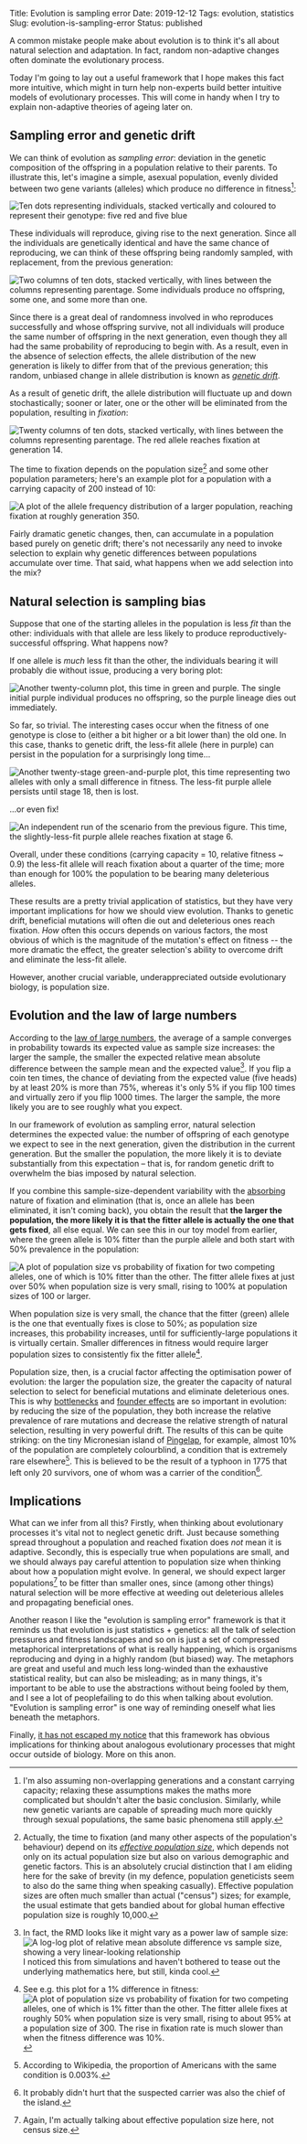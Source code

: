 Title: Evolution is sampling error
Date: 2019-12-12
Tags: evolution, statistics
Slug: evolution-is-sampling-error
Status: published

A common mistake people make about evolution is to think it's all about natural selection and adaptation. In fact, random non-adaptive changes often dominate the evolutionary process.

Today I'm going to lay out a useful framework that I hope makes this fact more intuitive, which might in turn help non-experts build better intuitive models of evolutionary processes. This will come in handy when I try to explain non-adaptive theories of ageing later on.

## Sampling error and genetic drift

We can think of evolution as *sampling error*: deviation in the genetic composition of the offspring in a population relative to their parents. To illustrate this, let's imagine a simple, asexual population, evenly divided between two gene variants (alleles) which produce no difference in fitness[^assumptions]:

[^assumptions]: I'm also assuming non-overlapping generations and a constant carrying capacity; relaxing these assumptions makes the maths more complicated but shouldn't alter the basic conclusion. Similarly, while new genetic variants are capable of spreading much more quickly through sexual populations, the same basic phenomena still apply.

![Ten dots representing individuals, stacked vertically and coloured to represent their genotype: five red and five blue]({static}/images/coalescent-0.png)

These individuals will reproduce, giving rise to the next generation. Since all the individuals are genetically identical and have the same chance of reproducing, we can think of these offspring being randomly sampled, with replacement, from the previous generation:

![Two columns of ten dots, stacked vertically, with lines between the columns representing parentage. Some individuals produce no offspring, some one, and some more than one.]({static}/images/coalescent-1-keep.png)

Since there is a great deal of randomness involved in who reproduces successfully and whose offspring survive, not all individuals will produce the same number of offspring in the next generation, even though they all had the same probability of reproducing to begin with. As a result, even in the absence of selection effects, the allele distribution of the new generation is likely to differ from that of the previous generation; this random, unbiased change in allele distribution is known as *[genetic drift][]*.

[genetic drift]: https://en.wikipedia.org/wiki/Genetic_drift

As a result of genetic drift, the allele distribution will fluctuate up and down stochastically; sooner or later, one or the other will be eliminated from the population, resulting in *fixation*:

![Twenty columns of ten dots, stacked vertically, with lines between the columns representing parentage. The red allele reaches fixation at generation 14.]({static}/images/coalescent-mid-keep.png)

The time to fixation depends on the population size[^effpop] and some other population parameters; here's an example plot for a population with a carrying capacity of 200 instead of 10:

[^effpop]: Actually, the time to fixation (and many other aspects of the population's behaviour) depend on its *[effective population size][]*, which depends not only on its actual population size but also on various demographic and genetic factors. This is an absolutely crucial distinction that I am eliding here for the sake of brevity (in my defence, population geneticists seem to also do the same thing when speaking casually). Effective population sizes are often much smaller than actual ("census") sizes; for example, the usual estimate that gets bandied about for global human effective population size is roughly 10,000.

[effective population size]: https://en.wikipedia.org/wiki/Effective_population_size

![A plot of the allele frequency distribution of a larger population, reaching fixation at roughly generation 350.]({static}/images/coalescent-200-neutral-keep.png)

Fairly dramatic genetic changes, then, can accumulate in a population based purely on genetic drift; there's not necessarily any need to invoke selection to explain why genetic differences between populations accumulate over time. That said, what happens when we add selection into the mix?

## Natural selection is sampling bias

Suppose that one of the starting alleles in the population is less *fit* than the other: individuals with that allele are less likely to produce reproductively-successful offspring. What happens now?

If one allele is *much* less fit than the other, the individuals bearing it will probably die without issue, producing a very boring plot:

![Another twenty-column plot, this time in green and purple. The single initial purple individual produces no offspring, so the purple lineage dies out immediately.]({static}/images/coalescent-vdel.png)

So far, so trivial. The interesting cases occur when the fitness of one genotype is close to (either a bit higher or a bit lower than) the old one. In this case, thanks to genetic drift, the less-fit allele (here in purple) can persist in the population for a surprisingly long time...

![Another twenty-stage green-and-purple plot, this time representing two alleles with only a small difference in fitness. The less-fit purple allele persists until stage 18, then is lost.]({static}/images/coalescent-sdel-persist.png)

...or even fix!

![An independent run of the scenario from the previous figure. This time, the slightly-less-fit purple allele reaches fixation at stage 6.]({static}/images/coalescent-sdel-fixed.png)

Overall, under these conditions (carrying capacity = 10, relative fitness ~ 0.9) the less-fit allele will reach fixation about a quarter of the time; more than enough for 100% the population to be bearing many deleterious alleles.

These results are a pretty trivial application of statistics, but they have very important implications for how we should view evolution. Thanks to genetic drift, beneficial mutations will often die out and deleterious ones reach fixation. *How* often this occurs depends on various factors, the most obvious of which is the magnitude of the mutation's effect on fitness -- the more dramatic the effect, the greater selection's ability to overcome drift and eliminate the less-fit allele.

However, another crucial variable, underappreciated outside evolutionary biology, is population size.

## Evolution and the law of large numbers

According to the [law of large numbers][large], the average of a sample converges in probability towards its expected value as sample size increases: the larger the sample, the smaller the expected relative mean absolute difference between the sample mean and the expected value[^rad]. If you flip a coin ten times, the chance of deviating from the expected value (five heads) by at least 20% is more than 75%, whereas it's only 5% if you flip 100 times and virtually zero if you flip 1000 times. The larger the sample, the more likely you are to see roughly what you expect.

[large]: https://en.wikipedia.org/wiki/Law_of_large_numbers
[absorbing]: https://en.wikipedia.org/wiki/Markov_chain#Absorbing_states

[^rad]: In fact, the RMD looks like it might vary as a power law of sample size:
![A log-log plot of relative mean absolute difference vs sample size, showing a very linear-looking relationship]({static}/images/rmd-log-log.png)
I noticed this from simulations and haven't bothered to tease out the underlying mathematics here, but still, kinda cool.

In our framework of evolution as sampling error, natural selection determines the expected value: the number of offspring of each genotype we expect to see in the next generation, given the distribution in the current generation. But the smaller the population, the more likely it is to deviate substantially from this expectation – that is, for random genetic drift to overwhelm the bias imposed by natural selection. 

If you combine this sample-size-dependent variability with the [absorbing][] nature of fixation and elimination (that is, once an allele has been eliminated, it isn't coming back), you obtain the result that **the larger the population, the more likely it is that the fitter allele is actually the one that gets fixed**, all else equal. We can see this in our toy model from earlier, where the green allele is 10% fitter than the purple allele and both start with 50% prevalence in the population:

![A plot of population size vs probability of fixation for two competing alleles, one of which is 10% fitter than the other. The fitter allele fixes at just over 50% when population size is very small, rising to 100% at population sizes of 100 or larger.]({static}/images/coalescent-fix-even.png)

When population size is very small, the chance that the fitter (green) allele is the one that eventually fixes is close to 50%; as population size increases, this probability increases, until for sufficiently-large populations it is virtually certain. Smaller differences in fitness would require larger population sizes to consistently fix the fitter allele[^1percent].

[^1percent]: See e.g. this plot for a 1% difference in fitness:
![A plot of population size vs probability of fixation for two competing alleles, one of which is 1% fitter than the other. The fitter allele fixes at roughly 50% when population size is very small, rising to about 95% at a population size of 300. The rise in fixation rate is much slower than when the fitness difference was 10%.]({static}/images/coalescent-fix-even-1percent.png)

Population size, then, is a crucial factor affecting the optimisation power of evolution: the larger the population size, the greater the capacity of natural selection to select for beneficial mutations and eliminate deleterious ones. This is why [bottlenecks][bottleneck] and [founder effects][founder] are so important in evolution: by reducing the size of the population, they both increase the relative prevalence of rare mutations and decrease the relative strength of natural selection, resulting in very powerful drift. The results of this can be quite striking: on the tiny Micronesian island of [Pingelap][pingelap], for example, almost 10% of the population are completely colourblind, a condition that is extremely rare elsewhere[^rare]. This is believed to be the result of a typhoon in 1775 that left only 20 survivors, one of whom was a carrier of the condition[^carrier].

[^rare]: According to Wikipedia, the proportion of Americans with the same condition is 0.003%.
[^carrier]: It probably didn't hurt that the suspected carrier was also the chief of the island.

[pingelap]: https://en.wikipedia.org/wiki/Pingelap#Total_color_blindness
[bottleneck]: https://en.wikipedia.org/wiki/Population_bottleneck
[founder]: https://en.wikipedia.org/wiki/Founder_effect


## Implications

What can we infer from all this? Firstly, when thinking about evolutionary processes it's vital not to neglect genetic drift. Just because something spread throughout a population and reached fixation does *not* mean it is adaptive. Secondly, this is especially true when populations are small, and we should always pay careful attention to population size when thinking about how a population might evolve. In general, we should expect larger populations[^effpop2] to be fitter than smaller ones, since (among other things) natural selection will be more effective at weeding out deleterious alleles and propagating beneficial ones.

Another reason I like the "evolution is sampling error" framework is that it reminds us that evolution is just statistics + genetics: all the talk of selection pressures and fitness landscapes and so on is just a set of compressed metaphorical interpretations of what is really happening, which is organisms reproducing and dying in a highly random (but biased) way. The metaphors are great and useful and much less long-winded than the exhaustive statistical reality, but can also be misleading; as in many things, it's important to be able to use the abstractions without being fooled by them, and I see a lot of peoplefailing to do this when talking about evolution. "Evolution is sampling error" is one way of reminding oneself what lies beneath the metaphors.

Finally, [it has not escaped my notice][notice] that this framework has obvious implications for thinking about analogous evolutionary processes that might occur outside of biology. More on this anon.

[^effpop2]: Again, I'm actually talking about effective population size here, not census size.

[notice]: http://www.lablit.com/article/11
